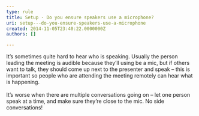 ```yaml
---
type: rule
title: Setup - Do you ensure speakers use a microphone?
uri: setup---do-you-ensure-speakers-use-a-microphone
created: 2014-11-05T23:40:22.0000000Z
authors: []

---
```




<span class='intro'> <div>It’s sometimes quite hard to hear who is speaking. Usually the person leading the meeting is audible because they’ll using be a mic, but if others want to talk, they should come up next to the presenter and speak – this is important so people who are attending the meeting remotely can hear what is happening.</div><div><br></div><div>It’s worse when there are multiple conversations going on – let one person speak at a time, and make sure they’re close to the mic. No side conversations!​</div><br> </span>





